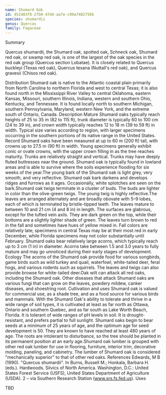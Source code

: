 ```yaml
---
name: Shumard Oak
id: 452483f8-2fb0-47d4-aa7e-c99a7482756b
species: shumardii
genus: Quercus
family: Fagaceae
---
```

Summary



Quercus shumardii, the Shumard oak, spotted oak, Schneck oak, Shumard red oak, or swamp red oak, is one of the largest of the oak species in the red oak group (Quercus section Lobatae). It is closely related to Quercus buckleyi (Texas red oak), Quercus texana (Nuttall's red oak), and Quercus gravesii (Chisos red oak).

Distribution
Shumard oak is native to the Atlantic coastal plain primarily from North Carolina to northern Florida and west to central Texas; it is also found north in the Mississippi River Valley to central Oklahoma, eastern Kansas, Missouri, southern Illinois, Indiana, western and southern Ohio, Kentucky, and Tennessee. It is found locally north to southern Michigan, southern Pennsylvania, Maryland, western New York, and the extreme south of Ontario, Canada.
Description
Mature Shumard oaks typically reach heights of 25 to 35 m (82 to 115 ft), trunk diameter is typically 60 to 100 cm (24 to 39 in), and crown width typically reaches 12 to 18 m (39 to 59 ft) in width. Typical size varies according to region, with larger specimens occurring in the southern portions of its native range in the United States. Record Shumard oaks have been measured at up to 60 m (200 ft) tall, with crowns up to 27.5 m (90 ft) in width. Young specimens generally exhibit conic or ovate crowns, with the upper crown filling in as the tree reaches maturity. Trunks are relatively straight and vertical. Trunks may have deeply fluted buttresses near the ground. Shumard oak is typically found in lowland areas and is able to survive where the soils experience flooding for six weeks of the year.The young bark of the Shumard oak is light grey, very smooth, and very reflective. Shumard oak bark darkens and develops ridges and furrows as it ages. Occasionally, white splotches are seen on the bark.Shumard oak twigs terminate in a cluster of buds. The buds are lighter in color than the olive-green twigs. The young twig is highly reflective.The leaves are arranged alternately and are broadly obovate with 5–9 lobes, each of which is terminated by bristle-tipped teeth. The leaves mature to between 10 and 21 cm (4 and 8 in) in length. The surfaces are glabrous, except for the tufted vein axils. They are dark green on the top, while their bottoms are a slightly lighter shade of green. The leaves turn brown to red in the fall and sometimes have hues of yellow mixed in. Fall colors are relatively late; specimens in central Texas may be at their most red in early December, while Florida specimens may not color substantially until February.
Shumard oaks bear relatively large acorns, which typically reach up to 3 cm (1 in) in diameter. Acorns take between 1.5 and 3.0 years to fully mature and may go unnoticed during their early stages of development.
Ecology
The acorns of the Shumard oak provide food for various songbirds, game birds such as wild turkey and quail, waterfowl, white-tailed deer, feral hogs, and various rodents such as squirrels. The leaves and twigs can also provide browse for white-tailed deer.Oak wilt can attack all red oaks, including the Shumard oak. Other diseases that attack Shumard oaks are various fungi that can grow on the leaves, powdery mildew, canker diseases, and shoestring root.
Cultivation and uses
Shumard oak is valued for commercial use, as a shade tree, and as a food source for various birds and mammals. With the Shumard Oak's ability to tolerate and thrive in a wide range of soil types, it is cultivated at least as far north as Ottawa, Ontario and southern Quebec, and as far south as Lake Worth Beach, Florida. It is tolerant of wide ranges of pH levels in soil. It is drought-resistant, and prefers partial to full sunlight. Shumard oaks begin to bear seeds at a minimum of 25 years of age, and the optimum age for seed development is 50. They are known to have reached at least 480 years of age. The roots are intolerant to disturbance, so the tree should be planted in its permanent position at an early age.Shumard oak lumber is grouped with other red oak lumber for use in flooring, furniture, interior trim, decorative molding, paneling, and cabinetry. The lumber of Shumard oak is considered "mechanically superior" to that of other red oaks.
References
Edwards, M B (1990). "Quercus shumardii".  In Burns, Russell M.; Honkala, Barbara H. (eds.). Hardwoods. Silvics of North America. Washington, D.C.: United States Forest Service (USFS), United States Department of Agriculture (USDA). 2 – via Southern Research Station (www.srs.fs.fed.us).
Uses

TBD

